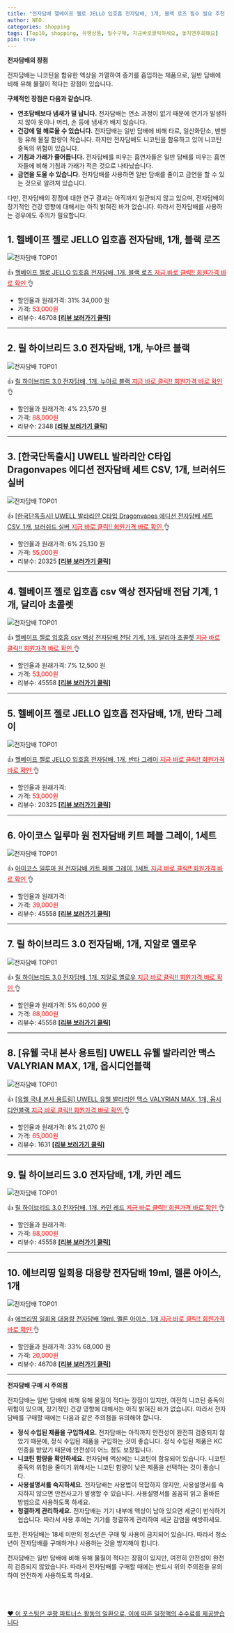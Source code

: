 ```yaml
---
title: "전자담배 헬베이프 젤로 JELLO 입호흡 전자담배, 1개, 블랙 로즈 필수 필요 추천 제품 비교 최저 가격 비교 장점 구매가이드"
author: NEO.
categories: shopping
tags: [Top10, shopping, 유행상품, 필수구매, 지금바로클릭하세요, 놓치면후회해요]
pin: true
---
```

**전자담배의 장점**

전자담배는 니코틴을 함유한 액상을 가열하여 증기를 흡입하는 제품으로, 일반 담배에 비해 유해 물질이 적다는 장점이 있습니다.

**구체적인 장점은 다음과 같습니다.**

* **연초담배보다 냄새가 덜 납니다.** 전자담배는 연소 과정이 없기 때문에 연기가 발생하지 않아 옷이나 머리, 손 등에 냄새가 배지 않습니다.
* **건강에 덜 해로울 수 있습니다.** 전자담배는 일반 담배에 비해 타르, 일산화탄소, 벤젠 등 유해 물질 함량이 적습니다. 하지만 전자담배도 니코틴을 함유하고 있어 니코틴 중독의 위험이 있습니다.
* **기침과 가래가 줄어듭니다.** 전자담배를 피우는 흡연자들은 일반 담배를 피우는 흡연자들에 비해 기침과 가래가 적은 것으로 나타났습니다.
* **금연을 도울 수 있습니다.** 전자담배를 사용하면 일반 담배를 줄이고 금연을 할 수 있는 것으로 알려져 있습니다.

다만, 전자담배의 장점에 대한 연구 결과는 아직까지 일관되지 않고 있으며, 전자담배의 장기적인 건강 영향에 대해서는 아직 밝혀진 바가 없습니다. 따라서 전자담배를 사용하는 경우에도 주의가 필요합니다.

   

## 1. 헬베이프 젤로 JELLO 입호흡 전자담배, 1개, 블랙 로즈

![전자담배 TOP01](https:https://img1a.coupangcdn.com/image/coupang/list/adultProduct_plp.png)


👍 [헬베이프 젤로 JELLO 입호흡 전자담배, 1개, 블랙 로즈 <font color=red> 지금 바로 클릭!! 회원가격 바로 확인 </font> ](https://link.coupang.com/re/AFFSDP?lptag=AF3617701&subid=GithubCoopas&pageKey=7245772154&traceid=V0-153&itemId=18797455630&vendorItemId=86006350343) 👌 


- 할인율과 원래가격: 31%  34,000   원
- 가격: <span style='color:red'>53,000원</span>
- 리뷰수: 46708  [**[리뷰 보러가기 클릭]**](https://link.coupang.com/re/AFFSDP?lptag=AF3617701&subid=GithubCoopas&pageKey=7245772154&traceid=V0-153&itemId=18797455630&vendorItemId=86006350343)

---


   

## 2. 릴 하이브리드 3.0 전자담배, 1개, 누아르 블랙

![전자담배 TOP01](https:https://img1a.coupangcdn.com/image/coupang/list/adultProduct_plp.png)


👍 [릴 하이브리드 3.0 전자담배, 1개, 누아르 블랙 <font color=red> 지금 바로 클릭!! 회원가격 바로 확인 </font> ](https://link.coupang.com/re/AFFSDP?lptag=AF3617701&subid=GithubCoopas&pageKey=7513418427&traceid=V0-153&itemId=19691614992&vendorItemId=86905877856) 👌 


- 할인율과 원래가격: 4%  23,570   원
- 가격: <span style='color:red'>88,000원</span>
- 리뷰수: 2348  [**[리뷰 보러가기 클릭]**](https://link.coupang.com/re/AFFSDP?lptag=AF3617701&subid=GithubCoopas&pageKey=7513418427&traceid=V0-153&itemId=19691614992&vendorItemId=86905877856)

---


   

## 3. [한국단독출시] UWELL 발라리안 C타입 Dragonvapes 에디션 전자담배 세트 CSV, 1개, 브러쉬드 실버

![전자담배 TOP01](https:https://img1a.coupangcdn.com/image/coupang/list/adultProduct_plp.png)


👍 [[한국단독출시] UWELL 발라리안 C타입 Dragonvapes 에디션 전자담배 세트 CSV, 1개, 브러쉬드 실버 <font color=red> 지금 바로 클릭!! 회원가격 바로 확인 </font> ](https://link.coupang.com/re/AFFSDP?lptag=AF3617701&subid=GithubCoopas&pageKey=6086979715&traceid=V0-153&itemId=11318637021&vendorItemId=78397850787) 👌 


- 할인율과 원래가격: 6%  25,130   원
- 가격: <span style='color:red'>55,000원</span>
- 리뷰수: 20325  [**[리뷰 보러가기 클릭]**](https://link.coupang.com/re/AFFSDP?lptag=AF3617701&subid=GithubCoopas&pageKey=6086979715&traceid=V0-153&itemId=11318637021&vendorItemId=78397850787)

---


   

## 4. 헬베이프 젤로 입호흡 csv 액상 전자담배 전담 기계, 1개, 달리아 초콜렛

![전자담배 TOP01](https:https://img1a.coupangcdn.com/image/coupang/list/adultProduct_plp.png)


👍 [헬베이프 젤로 입호흡 csv 액상 전자담배 전담 기계, 1개, 달리아 초콜렛 <font color=red> 지금 바로 클릭!! 회원가격 바로 확인 </font> ](https://link.coupang.com/re/AFFSDP?lptag=AF3617701&subid=GithubCoopas&pageKey=7245772154&traceid=V0-153&itemId=18420403640&vendorItemId=85588126443) 👌 


- 할인율과 원래가격: 7%  12,500   원
- 가격: <span style='color:red'>53,000원</span>
- 리뷰수: 45558  [**[리뷰 보러가기 클릭]**](https://link.coupang.com/re/AFFSDP?lptag=AF3617701&subid=GithubCoopas&pageKey=7245772154&traceid=V0-153&itemId=18420403640&vendorItemId=85588126443)

---


   

## 5. 헬베이프 젤로 JELLO 입호흡 전자담배, 1개, 반타 그레이

![전자담배 TOP01](https:https://img1a.coupangcdn.com/image/coupang/list/adultProduct_plp.png)


👍 [헬베이프 젤로 JELLO 입호흡 전자담배, 1개, 반타 그레이 <font color=red> 지금 바로 클릭!! 회원가격 바로 확인 </font> ](https://link.coupang.com/re/AFFSDP?lptag=AF3617701&subid=GithubCoopas&pageKey=7245772154&traceid=V0-153&itemId=18797455632&vendorItemId=86006350363) 👌 


- 할인율과 원래가격: 
- 가격: <span style='color:red'>53,000원</span>
- 리뷰수: 20325  [**[리뷰 보러가기 클릭]**](https://link.coupang.com/re/AFFSDP?lptag=AF3617701&subid=GithubCoopas&pageKey=7245772154&traceid=V0-153&itemId=18797455632&vendorItemId=86006350363)

---


   

## 6. 아이코스 일루마 원 전자담배 키트 페블 그레이, 1세트

![전자담배 TOP01](https:https://img1a.coupangcdn.com/image/coupang/list/adultProduct_plp.png)


👍 [아이코스 일루마 원 전자담배 키트 페블 그레이, 1세트 <font color=red> 지금 바로 클릭!! 회원가격 바로 확인 </font> ](https://link.coupang.com/re/AFFSDP?lptag=AF3617701&subid=GithubCoopas&pageKey=7144060068&traceid=V0-153&itemId=17946105167&vendorItemId=85103912690) 👌 


- 할인율과 원래가격: 
- 가격: <span style='color:red'>39,000원</span>
- 리뷰수: 45558  [**[리뷰 보러가기 클릭]**](https://link.coupang.com/re/AFFSDP?lptag=AF3617701&subid=GithubCoopas&pageKey=7144060068&traceid=V0-153&itemId=17946105167&vendorItemId=85103912690)

---


   

## 7. 릴 하이브리드 3.0 전자담배, 1개, 지알로 옐로우

![전자담배 TOP01](https:https://img1a.coupangcdn.com/image/coupang/list/adultProduct_plp.png)


👍 [릴 하이브리드 3.0 전자담배, 1개, 지알로 옐로우 <font color=red> 지금 바로 클릭!! 회원가격 바로 확인 </font> ](https://link.coupang.com/re/AFFSDP?lptag=AF3617701&subid=GithubCoopas&pageKey=7513418427&traceid=V0-153&itemId=19691614993&vendorItemId=86905877837) 👌 


- 할인율과 원래가격: 5%  60,000   원
- 가격: <span style='color:red'>88,000원</span>
- 리뷰수: 45558  [**[리뷰 보러가기 클릭]**](https://link.coupang.com/re/AFFSDP?lptag=AF3617701&subid=GithubCoopas&pageKey=7513418427&traceid=V0-153&itemId=19691614993&vendorItemId=86905877837)

---


   

## 8. [유웰 국내 본사 용트림] UWELL 유웰 발라리안 맥스 VALYRIAN MAX, 1개, 옵시디언블랙

![전자담배 TOP01](https:https://img1a.coupangcdn.com/image/coupang/list/adultProduct_plp.png)


👍 [[유웰 국내 본사 용트림] UWELL 유웰 발라리안 맥스 VALYRIAN MAX, 1개, 옵시디언블랙 <font color=red> 지금 바로 클릭!! 회원가격 바로 확인 </font> ](https://link.coupang.com/re/AFFSDP?lptag=AF3617701&subid=GithubCoopas&pageKey=7249356439&traceid=V0-153&itemId=18436937537&vendorItemId=85994888262) 👌 


- 할인율과 원래가격: 8%  21,070   원
- 가격: <span style='color:red'>65,000원</span>
- 리뷰수: 1631  [**[리뷰 보러가기 클릭]**](https://link.coupang.com/re/AFFSDP?lptag=AF3617701&subid=GithubCoopas&pageKey=7249356439&traceid=V0-153&itemId=18436937537&vendorItemId=85994888262)

---


   

## 9. 릴 하이브리드 3.0 전자담배, 1개, 카민 레드

![전자담배 TOP01](https:https://img1a.coupangcdn.com/image/coupang/list/adultProduct_plp.png)


👍 [릴 하이브리드 3.0 전자담배, 1개, 카민 레드 <font color=red> 지금 바로 클릭!! 회원가격 바로 확인 </font> ](https://link.coupang.com/re/AFFSDP?lptag=AF3617701&subid=GithubCoopas&pageKey=7513418427&traceid=V0-153&itemId=19691614996&vendorItemId=86905877822) 👌 


- 할인율과 원래가격: 
- 가격: <span style='color:red'>88,000원</span>
- 리뷰수: 45558  [**[리뷰 보러가기 클릭]**](https://link.coupang.com/re/AFFSDP?lptag=AF3617701&subid=GithubCoopas&pageKey=7513418427&traceid=V0-153&itemId=19691614996&vendorItemId=86905877822)

---


   

## 10. 에브리띵 일회용 대용량 전자담배 19ml, 멜론 아이스, 1개

![전자담배 TOP01](https:https://img1a.coupangcdn.com/image/coupang/list/adultProduct_plp.png)


👍 [에브리띵 일회용 대용량 전자담배 19ml, 멜론 아이스, 1개 <font color=red> 지금 바로 클릭!! 회원가격 바로 확인 </font> ](https://link.coupang.com/re/AFFSDP?lptag=AF3617701&subid=GithubCoopas&pageKey=7637319318&traceid=V0-153&itemId=20283213385&vendorItemId=87366183609) 👌 


- 할인율과 원래가격: 33%  68,000   원
- 가격: <span style='color:red'>20,000원</span>
- 리뷰수: 46708  [**[리뷰 보러가기 클릭]**](https://link.coupang.com/re/AFFSDP?lptag=AF3617701&subid=GithubCoopas&pageKey=7637319318&traceid=V0-153&itemId=20283213385&vendorItemId=87366183609)

---
**전자담배 구매 시 주의점**

전자담배는 일반 담배에 비해 유해 물질이 적다는 장점이 있지만, 여전히 니코틴 중독의 위험이 있으며, 장기적인 건강 영향에 대해서는 아직 밝혀진 바가 없습니다. 따라서 전자담배를 구매할 때에는 다음과 같은 주의점을 유의해야 합니다.

* **정식 수입된 제품을 구입하세요.** 전자담배는 아직까지 안전성이 완전히 검증되지 않았기 때문에, 정식 수입된 제품을 구입하는 것이 좋습니다. 정식 수입된 제품은 KC 인증을 받았기 때문에 안전성이 어느 정도 보장됩니다.
* **니코틴 함량을 확인하세요.** 전자담배 액상에는 니코틴이 함유되어 있습니다. 니코틴 중독의 위험을 줄이기 위해서는 니코틴 함량이 낮은 제품을 선택하는 것이 좋습니다.
* **사용설명서를 숙지하세요.** 전자담배는 사용법이 복잡하지 않지만, 사용설명서를 숙지하지 않으면 안전사고가 발생할 수 있습니다. 사용설명서를 꼼꼼히 읽고 올바른 방법으로 사용하도록 하세요.
* **청결하게 관리하세요.** 전자담배는 기기 내부에 액상이 남아 있으면 세균이 번식하기 쉽습니다. 따라서 사용 후에는 기기를 청결하게 관리하여 세균 감염을 예방하세요.

또한, 전자담배는 18세 미만의 청소년은 구매 및 사용이 금지되어 있습니다. 따라서 청소년이 전자담배를 구매하거나 사용하는 것을 방지해야 합니다.

전자담배는 일반 담배에 비해 유해 물질이 적다는 장점이 있지만, 여전히 안전성이 완전히 검증되지 않았습니다. 따라서 전자담배를 구매할 때에는 반드시 위의 주의점을 유의하여 안전하게 사용하도록 하세요.<br><br><br><br><br> [ ❤  이 포스팅은 쿠팡 파트너스 활동의 일환으로, 이에 따른 일정액의 수수료를 제공받습니다](https://link.coupang.com/a/bcEFyh)